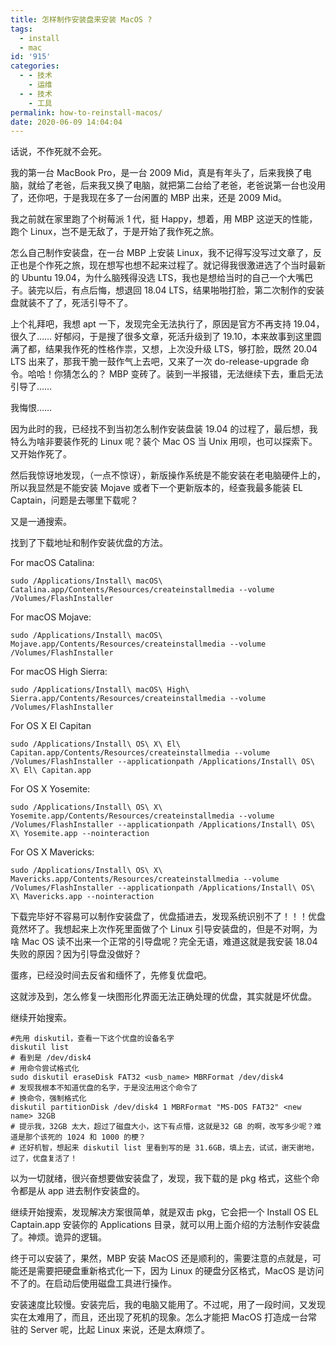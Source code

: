 ```yaml
---
title: 怎样制作安装盘来安装 MacOS ?
tags:
  - install
  - mac
id: '915'
categories:
  - - 技术
    - 运维
  - - 技术
    - 工具
permalink: how-to-reinstall-macos/
date: 2020-06-09 14:04:04
---
```


话说，不作死就不会死。

我的第一台 MacBook Pro，是一台 2009 Mid，真是有年头了，后来我换了电脑，就给了老爸，后来我又换了电脑，就把第二台给了老爸，老爸说第一台也没用了，还你吧，于是我现在多了一台闲置的 MBP 出来，还是 2009 Mid。

我之前就在家里跑了个树莓派 1 代，挺 Happy，想着，用 MBP 这逆天的性能，跑个 Linux，岂不是无敌了，于是开始了我作死之旅。

<!-- more -->

怎么自己制作安装盘，在一台 MBP 上安装 Linux，我不记得写没写过文章了，反正也是个作死之旅，现在想写也想不起来过程了。就记得我很激进选了个当时最新的 Ubuntu 19.04，为什么脑残得没选 LTS，我也是想给当时的自己一个大嘴巴子。装完以后，有点后悔，想退回 18.04 LTS，结果啪啪打脸，第二次制作的安装盘就装不了了，死活引导不了。

上个礼拜吧，我想 apt 一下，发现完全无法执行了，原因是官方不再支持 19.04，很久了…… 好郁闷，于是搜了很多文章，死活升级到了 19.10，本来故事到这里圆满了都，结果我作死的性格作祟，又想，上次没升级 LTS，够打脸，既然 20.04 LTS 出来了，那我干脆一鼓作气上去吧，又来了一次 do-release-upgrade 命令。哈哈！你猜怎么的？ MBP 变砖了。装到一半报错，无法继续下去，重启无法引导了……

我悔恨……

因为此时的我，已经找不到当初怎么制作安装盘装 19.04 的过程了，最后想，我特么为啥非要装作死的 Linux 呢？装个 Mac OS 当 Unix 用呗，也可以探索下。又开始作死了。

然后我惊讶地发现，（一点不惊讶），新版操作系统是不能安装在老电脑硬件上的，所以我显然是不能安装 Mojave 或者下一个更新版本的，经查我最多能装 EL Captain，问题是去哪里下载呢？

又是一通搜索。

找到了下载地址和制作安装优盘的方法。

For macOS Catalina:

```shell
sudo /Applications/Install\ macOS\ Catalina.app/Contents/Resources/createinstallmedia --volume /Volumes/FlashInstaller

```

For macOS Mojave:

```shell
sudo /Applications/Install\ macOS\ Mojave.app/Contents/Resources/createinstallmedia --volume /Volumes/FlashInstaller
```

For macOS High Sierra:

```shell
sudo /Applications/Install\ macOS\ High\ Sierra.app/Contents/Resources/createinstallmedia --volume /Volumes/FlashInstaller
```

For OS X El Capitan

```shell
sudo /Applications/Install\ OS\ X\ El\ Capitan.app/Contents/Resources/createinstallmedia --volume /Volumes/FlashInstaller --applicationpath /Applications/Install\ OS\ X\ El\ Capitan.app
```

For OS X Yosemite:

```shell
sudo /Applications/Install\ OS\ X\ Yosemite.app/Contents/Resources/createinstallmedia --volume /Volumes/FlashInstaller --applicationpath /Applications/Install\ OS\ X\ Yosemite.app --nointeraction
```

For OS X Mavericks:

```shell
sudo /Applications/Install\ OS\ X\ Mavericks.app/Contents/Resources/createinstallmedia --volume /Volumes/FlashInstaller --applicationpath /Applications/Install\ OS\ X\ Mavericks.app --nointeraction
```

下载完毕好不容易可以制作安装盘了，优盘插进去，发现系统识别不了！！！优盘竟然坏了。我想起来上次作死里面做了个 Linux 引导安装盘的，但是不对啊，为啥 Mac OS 读不出来一个正常的引导盘呢？完全无语，难道这就是我安装 18.04 失败的原因？因为引导盘没做好？

蛋疼，已经没时间去反省和缅怀了，先修复优盘吧。

这就涉及到，怎么修复一块图形化界面无法正确处理的优盘，其实就是坏优盘。

继续开始搜索。

```shell
#先用 diskutil，查看一下这个优盘的设备名字
diskutil list
# 看到是 /dev/disk4
# 用命令尝试格式化
sudo diskutil eraseDisk FAT32 <usb_name> MBRFormat /dev/disk4
# 发现我根本不知道优盘的名字，于是没法用这个命令了
# 换命令，强制格式化
diskutil partitionDisk /dev/disk4 1 MBRFormat "MS-DOS FAT32" <new name> 32GB
# 提示我，32GB 太大，超过了磁盘大小，这下有点懵，这就是32 GB 的啊，改写多少呢？难道是那个该死的 1024 和 1000 的梗？
# 还好机智，想起来 diskutil list 里看到写的是 31.6GB，填上去，试试，谢天谢地，过了，优盘复活了！
```

以为一切就绪，很兴奋想要做安装盘了，发现，我下载的是 pkg 格式，这些个命令都是从 app 进去制作安装盘的。

继续开始搜索，发现解决方案很简单，就是双击 pkg，它会把一个 Install OS EL Captain.app 安装你的 Applications 目录，就可以用上面介绍的方法制作安装盘了。神烦。诡异的逻辑。

终于可以安装了，果然，MBP 安装 MacOS 还是顺利的，需要注意的点就是，可能还是需要把硬盘重新格式化一下，因为 Linux 的硬盘分区格式，MacOS 是访问不了的。在启动后使用磁盘工具进行操作。

安装速度比较慢。安装完后，我的电脑又能用了。不过呢，用了一段时间，又发现实在太难用了，而且，还出现了死机的现象。怎么才能把 MacOS 打造成一台常驻的 Server 呢，比起 Linux 来说，还是太麻烦了。